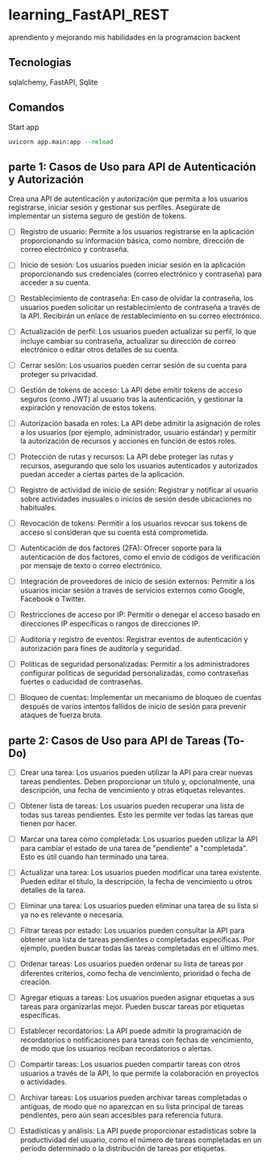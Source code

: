 # learning_FastAPI_REST
 aprendiento y mejorando mis habilidades en la programacion backent

## Tecnologias
 sqlalchemy, FastAPI, Sqlite

## Comandos
 Start app
  ~~~python
  uvicorn app.main:app --reload
  ~~~
  

## parte 1: Casos de Uso para API de Autenticación y Autorización
 Crea una API de autenticación y autorización que permita a los usuarios registrarse, iniciar sesión y gestionar sus perfiles. Asegúrate de implementar un sistema seguro de gestión de tokens.

- [ ] Registro de usuario: Permite a los usuarios registrarse en la aplicación proporcionando su información básica, como nombre, dirección de correo electrónico y contraseña.

- [ ] Inicio de sesión: Los usuarios pueden iniciar sesión en la aplicación proporcionando sus credenciales (correo electrónico y contraseña) para acceder a su cuenta.

- [ ] Restablecimiento de contraseña: En caso de olvidar la contraseña, los usuarios pueden solicitar un restablecimiento de contraseña a través de la API. Recibirán un enlace de restablecimiento en su correo electrónico.

- [ ] Actualización de perfil: Los usuarios pueden actualizar su perfil, lo que incluye cambiar su contraseña, actualizar su dirección de correo electrónico o editar otros detalles de su cuenta.

- [ ] Cerrar sesión: Los usuarios pueden cerrar sesión de su cuenta para proteger su privacidad.

- [ ] Gestión de tokens de acceso: La API debe emitir tokens de acceso seguros (como JWT) al usuario tras la autenticación, y gestionar la expiración y renovación de estos tokens.

- [ ] Autorización basada en roles: La API debe admitir la asignación de roles a los usuarios (por ejemplo, administrador, usuario estándar) y permitir la autorización de recursos y acciones en función de estos roles.

- [ ] Protección de rutas y recursos: La API debe proteger las rutas y recursos, asegurando que solo los usuarios autenticados y autorizados puedan acceder a ciertas partes de la aplicación.

- [ ] Registro de actividad de inicio de sesión: Registrar y notificar al usuario sobre actividades inusuales o inicios de sesión desde ubicaciones no habituales.

- [ ] Revocación de tokens: Permitir a los usuarios revocar sus tokens de acceso si consideran que su cuenta está comprometida.

- [ ] Autenticación de dos factores (2FA): Ofrecer soporte para la autenticación de dos factores, como el envío de códigos de verificación por mensaje de texto o correo electrónico.

- [ ] Integración de proveedores de inicio de sesión externos: Permitir a los usuarios iniciar sesión a través de servicios externos como Google, Facebook o Twitter.

- [ ] Restricciones de acceso por IP: Permitir o denegar el acceso basado en direcciones IP específicas o rangos de direcciones IP.

- [ ] Auditoría y registro de eventos: Registrar eventos de autenticación y autorización para fines de auditoría y seguridad.

- [ ] Políticas de seguridad personalizadas: Permitir a los administradores configurar políticas de seguridad personalizadas, como contraseñas fuertes o caducidad de contraseñas.

- [ ] Bloqueo de cuentas: Implementar un mecanismo de bloqueo de cuentas después de varios intentos fallidos de inicio de sesión para prevenir ataques de fuerza bruta.

## parte 2: Casos de Uso para API de Tareas (To-Do)

- [ ] Crear una tarea: Los usuarios pueden utilizar la API para crear nuevas tareas pendientes. Deben proporcionar un título y, opcionalmente, una descripción, una fecha de vencimiento y otras etiquetas relevantes.

- [ ] Obtener lista de tareas: Los usuarios pueden recuperar una lista de todas sus tareas pendientes. Esto les permite ver todas las tareas que tienen por hacer.

- [ ] Marcar una tarea como completada: Los usuarios pueden utilizar la API para cambiar el estado de una tarea de "pendiente" a "completada". Esto es útil cuando han terminado una tarea.

- [ ] Actualizar una tarea: Los usuarios pueden modificar una tarea existente. Pueden editar el título, la descripción, la fecha de vencimiento u otros detalles de la tarea.

- [ ] Eliminar una tarea: Los usuarios pueden eliminar una tarea de su lista si ya no es relevante o necesaria.

- [ ] Filtrar tareas por estado: Los usuarios pueden consultar la API para obtener una lista de tareas pendientes o completadas específicas. Por ejemplo, pueden buscar todas las tareas completadas en el último mes.

- [ ] Ordenar tareas: Los usuarios pueden ordenar su lista de tareas por diferentes criterios, como fecha de vencimiento, prioridad o fecha de creación.

- [ ] Agregar etiquas a tareas: Los usuarios pueden asignar etiquetas a sus tareas para organizarlas mejor. Pueden buscar tareas por etiquetas específicas.

- [ ] Establecer recordatorios: La API puede admitir la programación de recordatorios o notificaciones para tareas con fechas de vencimiento, de modo que los usuarios reciban recordatorios o alertas.

- [ ] Compartir tareas: Los usuarios pueden compartir tareas con otros usuarios a través de la API, lo que permite la colaboración en proyectos o actividades.

- [ ] Archivar tareas: Los usuarios pueden archivar tareas completadas o antiguas, de modo que no aparezcan en su lista principal de tareas pendientes, pero aún sean accesibles para referencia futura.

- [ ] Estadísticas y análisis: La API puede proporcionar estadísticas sobre la productividad del usuario, como el número de tareas completadas en un período determinado o la distribución de tareas por etiquetas.
